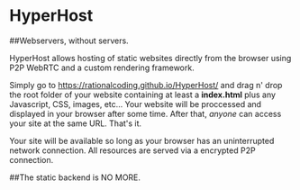 # HyperHost
##Webservers, without servers.

HyperHost allows hosting of static websites directly from the browser using P2P WebRTC and a custom rendering framework.

Simply go to https://rationalcoding.github.io/HyperHost/ and drag n' drop the root folder of your website containing at least a **index.html** plus any Javascript, CSS, images, etc... Your website will be proccessed and displayed in your browser after some time. After that, *anyone* can access your site at the same URL. That's it.

Your site will be available so long as your browser has an uninterrupted network connection. All resources are served via a encrypted P2P connection.

##The static backend is NO MORE.
